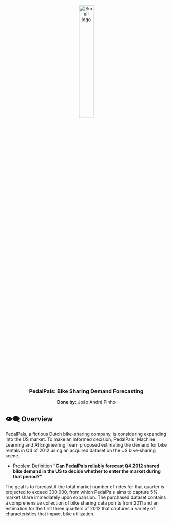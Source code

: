 <p align="center">
  <img src="https://user-images.githubusercontent.com/114337279/235669152-78e42812-ce23-4d29-9c97-431d8873e817.png" alt="Small logo" width="30%">
</p>
<h3 align="center">PedalPals: Bike Sharing Demand Forecasting</h3>

<p align="center"><b>Done by:</b> João André Pinho</p>

<h2> 👁‍🗨 Overview </h2>

PedalPals, a fictious Dutch bike-sharing company, is considering expanding into the US market. To make an informed decision, PedalPals' Machine Learning and AI Engineering Team proposed estimating the demand for bike rentals in Q4 of 2012 using an acquired dataset on the US bike-sharing scene. 

- Problem Definition
**"Can PedalPals reliably forecast Q4 2012 shared bike demand in the US to decide whether to enter the market during that period?"**

The goal is to forecast if the total market number of rides for that quarter is projected to exceed 300,000, from which PedalPals aims to capture 5% market share immediately upon expansion. The purchased dataset contains a comprehensive collection of bike sharing data points from 2011 and an estimation for the first three quarters of 2012 that captures a variety of characteristics that impact bike utilization.

